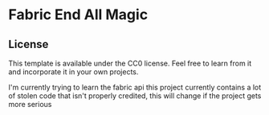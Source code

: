 # Fabric End All Magic


## License

This template is available under the CC0 license. Feel free to learn from it and incorporate it in your own projects.

I'm currently trying to learn the fabric api
this project currently contains a lot of stolen code that isn't properly credited, this will change if the project gets more serious
